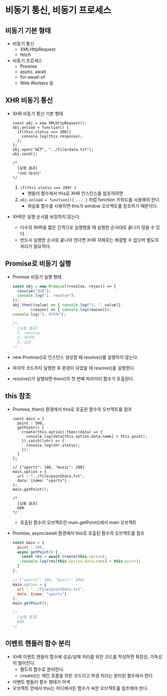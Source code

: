 # 비동기 통신, 비동기 프로세스

## 비동기 기본 형태

- 비동기 통신
  - XMLHttpRequest
  - fetch
- 비동기 프로세스
  - Promise
  - async, await
  - for-await-of
  - Web Workers 등



## XHR 비동기 통신

- XHR 비동기 통신 기본 형태

  ```Js
  const obj = new XMLHttpRequest();
  obj.onload = function() {
    if(this.status === 200){
      console.log(this.response);
    };
  };
  obj.open("GET", "../file/data.txt");
  obj.send();
  
  /*
  	[실행 결과]
  	"서버 데이터"
  */
  ```

  1. `if(this.status === 200) {`
     - 핸들러 함수에서 this로 XHR 인스턴스를 참조하려면
  2. `obj.onload = function(){ ... }` 처럼 function 키워드를 사용해야 한다.
     - 화살표 함수를 사용하면 this가 window 오브젝트를 참조하기 때문이다.

- XHR은 실행 순서를 보장하지 않는다.

  - 다수의 XHR을 짧은 간격으로 실행했을 때 실행한 순서대로 끝나지 않을 수 있다.
  - 반드시 실행한 순서로 끝나야 한다면 XHR 자체로는 해결할 수 없으며 별도의 처리가 필요하다.



## Promise로 비동기 실행

- Promise 비동기 실행 형태

  ```js
  const obj = new Promise((resolve, reject) => {
    resolve("성공");
    console.log("1. resolve");
  });
  obj.then((value) => { console.log("3, ", value)},
          (reason) => { console.log(reason)});
  console.log("2. 마지막");
  
  /*
  	[실행 결과]
  	1. resolve
  	2. 마지막
  	3. 성공
  */
  ```

- new Promise()로 인스턴스 생성할 때 resolve()를 실행하지 않는다.

- 마지막 코드까지 실행한 후 환경이 되었을 때 resolve()를 실행한다.

- resolve()가 실행되면 then()의 첫 번째 파라미터 함수가 호출된다.



## this 참조

- Promise, then() 환경에서 this로 호출된 함수의 오브젝트를 참조

  ```Js
  const main = {
    point : 500,
    getPoint() {
      create(this.option).then((data) => {
        console.log(data[this.option.data.name] + this.point);
      }).catch((xhr) => {
        console.log(xhr.status);
      });
    }
  };
  
  // {"sports": 100, "music": 200}
  main.option = {
    url : "../file/pointData.txt",
    data: {name: "sports"}
  };
  main.getPoint();
  
  /*
  	[실행 결과]
  	600
  */
  ```

  - 호출된 함수의 오브젝트란 main.getPoint()에서 main 오브젝트

- Promise, async/await 환경에서 this로 호출된 함수의 오브젝트를 참조

  ```js
  const main = {
    point : 500,
    async getPoint() {
      const res = await create(this.option);
      console.log(res[this.option.data.name] + this.point);
    }
  };
  
  // {"sports": 100, "music": 200}
  main.option = {
    url : "../file/pointData.txt",
    data: {name: "sports"}
  };
  main.getPoint();
  
  /*
  	[실행 결과]
  	600
  */
  ```



## 이벤트 핸들러 함수 분리

- XHR 이벤트 핸들러 함수에 성공/실패 처리를 위한 코드를 작성하면 확장성, 가독성이 떨어진다.
  - 별도의 함수로 분리한다.
  - create()는 메인 흐름을 위한 코드이고 파생 처리는 분리된 함수에서 한다.
- 이벤트 핸들러 함수 형태가 어색
- 오브젝트 안에서 this는 어디에서든 함수가 속한 오브젝트를 참조해야 한다.
